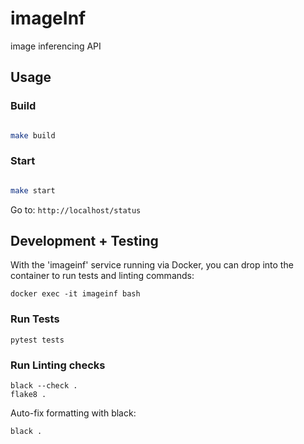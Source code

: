 # imageInf

image inferencing API

## Usage

### Build

```bash

make build

```

### Start

```bash

make start

```

Go to:  `http://localhost/status`


## Development + Testing

With the 'imageinf' service running via Docker, you can drop into the container to run tests and linting commands:

```
docker exec -it imageinf bash
```

### Run Tests
```
pytest tests
```

### Run Linting checks
```
black --check .
flake8 .
```

Auto-fix formatting with black:
```
black .
```
